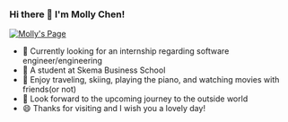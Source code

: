 ### Hi there 👋 I'm Molly Chen!

[![Molly's Page](https://img.shields.io/badge/dynamic/json?logo=github&label=GitHub&labelColor=495867&color=495867&query=%24.data.totalSubs&url=https%3A%2F%2Fapi.spencerwoo.com%2Fsubstats%2F%3Fsource%3Dgithub%26queryKey%3Dhayschan&style=flat-square)](https://siichen.github.io/Personal-Page/Si's%20Page.html)



- 🔭 Currently looking for an internship regarding software engineer/engineering
- 🌱 A student at Skema Business School
- 👯 Enjoy traveling, skiing, playing the piano, and watching movies with friends(or not)
- 💬 Look forward to the upcoming journey to the outside world
- 😄 Thanks for visiting and I wish you a lovely day!
